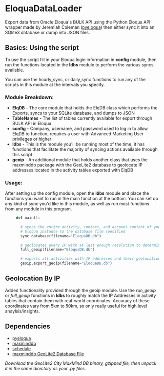 # EloquaDataLoader
Export data from Oracle Eloqua's BULK API using the Python Eloqua API wrapper made by Jeremiah Coleman ([pyeloqua](https://pypi.python.org/pypi/pyeloqua/0.5.6)) then either sync it into an SQlite3 database or dump into JSON files.

## Basics: Using the script
To use the script fill in your Eloqua login information in **config** module, then run the functions located in the **ldbs** module to perform the various syncs available.

You can use the hourly_sync, or daily_sync functions to run any of the scripts in this module at the intervals you specify.

### Module Breakdown:
* **ElqDB** - The core module that holds the ElqDB class which performs the Exports, syncs to your SQLite database, and dumps to JSON
* **TableNames** - The list of tables currently available for export through BULK API in Eloqua
* **config** - Company, username, and password used to log in to allow ElqDB to function, requires a user with Advanced Marketing User privileges or higher
* **ldbs** - This is the module you'll be running most of the time, it has functions that facilitate the majority of syncing actions available through this script
* **geoip** - An additional module that holds another class that uses the maxminddb package with the GeoLite2 database to geolocate IP addresses located in the activity tables exported with ElqDB

### Usage:

After setting up the config module, open the **ldbs** module and place the functions you want to run in the main function at the bottom.
You can set up any kind of sync you'd like in this module, as well as run most functions from any module in this program.

```python
     def main():
    
       # syncs the entire activity, contact, and account content of your
       # Eloqua instance to the database file specified
       sync_database(filename="EloquaDB.db")
       
       # geolocates every IP with at lest enough resolution to determine city
       full_geoip(filename="EloquaDB.db")
       
       # exports all activities with IP addresses and their geolocations
       geoip.export_geoip(filename="EloquaDB.db") 
 ```

## Geolocation By IP
Added functionality provided through the geoip module. Use the *run_geoip* or *full_geoip* functions in **ldbs** to roughly match the IP Addresses in activity tables that contain them with real-world coordinates. Accuracy of these coordinates vary from 5km to 50km, so only really useful for high level anaylsis/insights. 

## Dependencies
* [pyeloqua](https://pypi.python.org/pypi/pyeloqua/0.5.6)
* [maxminddb](https://pypi.python.org/pypi/maxminddb)
* [schedule](https://pypi.python.org/pypi/schedule)
* [maxminddb GeoLite2 Database File](https://dev.maxmind.com/geoip/geoip2/geolite2/)

*Download the GeoLite2 City MaxMind DB binary, gzipped file, then unpack it in the same directory as your .py files.*
